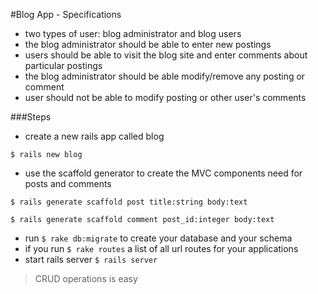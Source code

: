 #Blog App - Specifications

- two types of user: blog administrator and blog users
- the blog administrator should be able to enter new postings
- users should be able to visit the blog site and enter comments about particular postings
- the blog administrator should be able modify/remove any posting or comment
- user should not be able to modify posting or other user's comments

###Steps
  - create a new rails app called blog
  ```
  $ rails new blog
  ```
  - use the scaffold generator to create the MVC components need for posts and comments
  ```
  $ rails generate scaffold post title:string body:text
  ```
  
  ```
  $ rails generate scaffold comment post_id:integer body:text
  ```
  - run `$ rake db:migrate` to create your database and your schema
  - if you run `$ rake routes` a list of all url routes for your applications
  - start rails server `$ rails server`


> CRUD operations is easy
